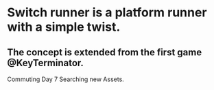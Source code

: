 # Switch runner is a platform runner with a simple twist.
## The concept is extended from the first game @KeyTerminator.

Commuting 
Day 7 Searching new Assets.
